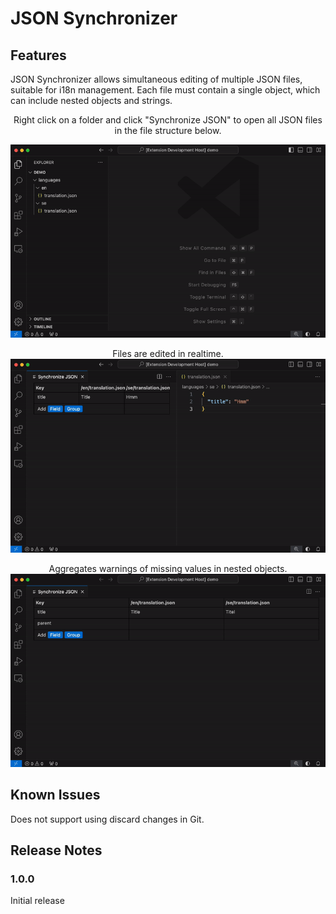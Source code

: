 # JSON Synchronizer

## Features

JSON Synchronizer allows simultaneous editing of multiple JSON files, suitable for i18n management. Each file must contain a single object, which can include nested objects and strings.

<div align="center">
  Right click on a folder and click "Synchronize JSON" to open all JSON files in the file structure below.<br>

  ![feature X](media/folder-click.gif)

  Files are edited in realtime. <br>
  ![feature X](media/realtime-edit.gif)

  Aggregates warnings of missing values in nested objects.<br>
  ![feature X](media/aggregate-warnings.gif)
</div>

## Known Issues

Does not support using discard changes in Git.

## Release Notes

### 1.0.0

Initial release